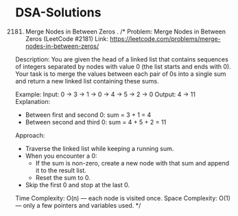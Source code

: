 # DSA-Solutions
2181. Merge Nodes in Between Zeros
. /*
Problem: Merge Nodes in Between Zeros (LeetCode #2181)
Link: https://leetcode.com/problems/merge-nodes-in-between-zeros/

Description:
You are given the head of a linked list that contains sequences of integers 
separated by nodes with value 0 (the list starts and ends with 0).
Your task is to merge the values between each pair of 0s into a single sum 
and return a new linked list containing these sums.

Example:
Input: 0 -> 3 -> 1 -> 0 -> 4 -> 5 -> 2 -> 0
Output: 4 -> 11
Explanation:
- Between first and second 0: sum = 3 + 1 = 4
- Between second and third 0: sum = 4 + 5 + 2 = 11

Approach:
- Traverse the linked list while keeping a running sum.
- When you encounter a 0:
  - If the sum is non-zero, create a new node with that sum and append it to the result list.
  - Reset the sum to 0.
- Skip the first 0 and stop at the last 0.

Time Complexity: O(n) — each node is visited once.
Space Complexity: O(1) — only a few pointers and variables used.
*/


